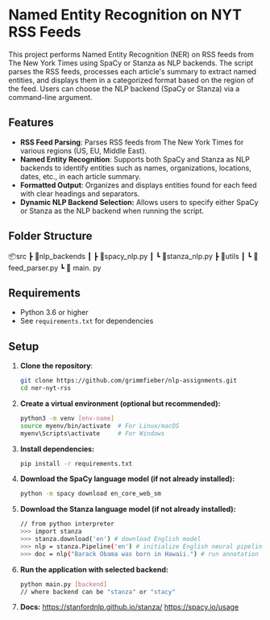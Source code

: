 # Named Entity Recognition on NYT RSS Feeds

This project performs Named Entity Recognition (NER) on RSS feeds from The New York Times using SpaCy or Stanza as NLP backends. The script parses the RSS feeds, processes each article's summary to extract named entities, and displays them in a categorized format based on the region of the feed. Users can choose the NLP backend (SpaCy or Stanza) via a command-line argument.


## Features

- **RSS Feed Parsing**: Parses RSS feeds from The New York Times for various regions (US, EU, Middle East).
- **Named Entity Recognition**: Supports both SpaCy and Stanza as NLP backends to identify entities such as names, organizations, locations, dates, etc., in each article summary.
- **Formatted Output**: Organizes and displays entities found for each feed with clear headings and separators.
- **Dynamic NLP Backend Selection:** Allows users to specify either SpaCy or Stanza as the NLP backend when running the script.

## Folder Structure

📦src
 ┣ 📂nlp_backends
 ┃ ┣ 📜spacy_nlp.py
 ┃ ┗ 📜stanza_nlp.py
 ┣ 📂utils
 ┃ ┗ 📜feed_parser.py
 ┗ 📜 main. py

## Requirements

- Python 3.6 or higher
- See `requirements.txt` for dependencies

## Setup

1. **Clone the repository**:
   ```bash
   git clone https://github.com/grimmfieber/nlp-assignments.git
   cd ner-nyt-rss

2. **Create a virtual environment (optional but recommended):**
   ```bash
   python3 -m venv [env-name]
   source myenv/bin/activate  # For Linux/macOS
   myenv\Scripts\activate     # For Windows

3. **Install dependencies:**
   ```bash
   pip install -r requirements.txt

4. **Download the SpaCy language model (if not already installed):**
   ```bash
   python -m spacy download en_core_web_sm

5. **Download the Stanza language model (if not already installed):**
   ```bash
   // from python interpreter
   >>> import stanza
   >>> stanza.download('en') # download English model
   >>> nlp = stanza.Pipeline('en') # initialize English neural pipeline
   >>> doc = nlp("Barack Obama was born in Hawaii.") # run annotation over a sentence

6. **Run the application with selected backend:**
   ```bash
   python main.py [backend]
   // where backend can be "stanza" or "stacy"

7. **Docs:**
   https://stanfordnlp.github.io/stanza/
   https://spacy.io/usage
